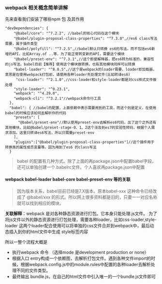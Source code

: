 ### webpack 相关概念简单讲解

先来查看我们安装了哪些npm 包 及其作用
```
"devDependencies": {
    "@babel/core": "^7.2.2", //babel的核心代码在这个模块
    "@babel/plugin-proposal-class-properties": "^7.3.0",//es6 class写法需要，属于插件类型
    "@babel/polyfill": "^7.2.5",//babel默认只转换 es6的写法，而不包括es6新增的API，比如Array.of ..等，为了能正常转变新的API，需要这个模块
    "@babel/preset-env": "^7.3.1",//这个即是解释器，把es6转为标准的，兼容性的js写法。babel目前【推荐】使用这个模块做转换，也有其他模块同样可以转换
    "babel-loader": "^8.0.5",//这个是webpack的loader需要，loader即加载器，意思是在使用webpack打包前，请使用各种loader先处理文件(比如转译es6)
     "css-loader": "^2.1.0",//css-loader和style-loader都是对css样式文件做处理
    "style-loader": "^0.23.1",
    "webpack": "^4.29.0",
    "webpack-cli": "^3.2.1"//webpack命令行工具
  },
  "babel": { //babel的配置，上面依赖中表示需要用到的工具，而这个则是定义，在使用babel的时候应该如何去解析你的代码
    "presets": [
      "@babel/preset-env"//默认使用preset-env去解析es6代码，出了这个之外还有其他模块，比如@babel/preset-stage-0、1、2这个涉及到es7的实验性转码，根据个人需求添加。这里只转译es6写法，所以只需要preset-env
    ],
    "plugins":["@babel/plugin-proposal-class-properties"]//这个插件用于转换类的属性成员变量等。因为用到了es6 的class写法
  }
```

>babel 的配置有几种方式。除了上面的再package.json中配置babel字段，还可以单独创建一个.babelrc文件。个人喜欢再package.json中配置


#### webpack babel-loader babel-core babel-preset-env 等的关联
>因为版本关系，babel目前已经是7.X版本。原本babel-xxx 这种命令已经改成了 @babel/xxx 的形式。所以网上很多资料都是旧的，只要一一对应名称就可以找到相应的模块。

**关联解释**：webpack 是对各种静态资源进行打包。它本身只能处理.js文件。 为了将js文件以外的静态资源进行打包处理，需要各种loader，比如css-loader,style-loader 这两个loader配合使用可以将单独的css文件合并到webpack中，最后动态插入到你的html文件中生成 style标签内容

所以一整个流程大概是

- 执行webpack 命令 （选择mode 是development production or none）
 - 根据入口 entry构成一个依赖图，去解析打包文件。遇到各种文件import的时候，根据webpack.config.js中的module.rules中配置的各种loader去解析处理不同的文件类型。
  - 最终输出 bundle.js，在自己的html文件中引入唯一的一个bundle.js文件即可






